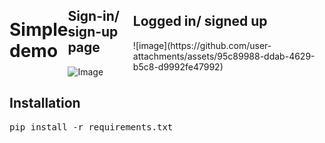 <div style="display: flex; justify-content: center; align-items: center; width: 100%;">
  <h1>Simple demo</h1> 
  <div>
    <h2>Sign-in/ sign-up page</h2>
    <img src="https://github.com/user-attachments/assets/d9720067-1197-4b97-8c30-2814b2177053" alt="Image" />
  </div>
  <div>
    <h2>Logged in/ signed up</h2>
    ![image](https://github.com/user-attachments/assets/95c89988-ddab-4629-b5c8-d9992fe47992)
  </div>
  
</div>

<h2>Installation</h2>
<pre>pip install -r requirements.txt</pre>
